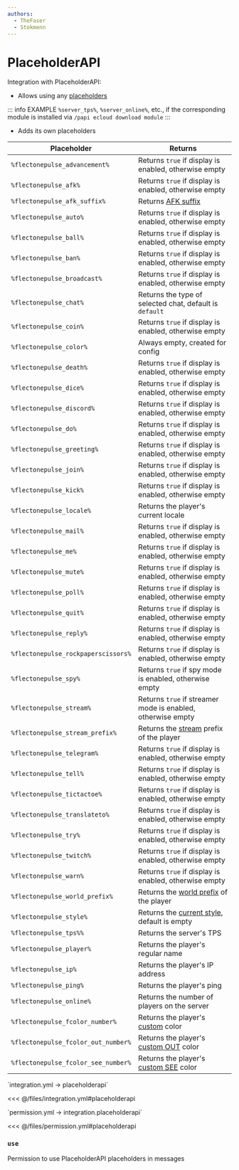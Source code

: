 ```yaml
---
authors:
  - TheFaser
  - Stokmenn
---
```


# PlaceholderAPI

Integration with PlaceholderAPI:
- Allows using any [placeholders](https://github.com/PlaceholderAPI/PlaceholderAPI/wiki/Placeholders)

::: info EXAMPLE
`%server_tps%`, `%server_online%`, etc., if the corresponding module is installed via `/papi ecloud download module`
:::

- Adds its own placeholders

| Placeholder                         | Returns                                                                    |
|-------------------------------------|----------------------------------------------------------------------------|
| `%flectonepulse_advancement%`       | Returns `true` if display is enabled, otherwise empty                      |
| `%flectonepulse_afk%`               | Returns `true` if display is enabled, otherwise empty                      |
| `%flectonepulse_afk_suffix%`        | Returns [AFK suffix](/docs/command/afk/)                                   |
| `%flectonepulse_auto%`              | Returns `true` if display is enabled, otherwise empty                      |
| `%flectonepulse_ball%`              | Returns `true` if display is enabled, otherwise empty                      |
| `%flectonepulse_ban%`               | Returns `true` if display is enabled, otherwise empty                      |
| `%flectonepulse_broadcast%`         | Returns `true` if display is enabled, otherwise empty                      |
| `%flectonepulse_chat%`              | Returns the type of selected chat, default is `default`                    |
| `%flectonepulse_coin%`              | Returns `true` if display is enabled, otherwise empty                      |
| `%flectonepulse_color%`             | Always empty, created for config                                           |
| `%flectonepulse_death%`             | Returns `true` if display is enabled, otherwise empty                      |
| `%flectonepulse_dice%`              | Returns `true` if display is enabled, otherwise empty                      |
| `%flectonepulse_discord%`           | Returns `true` if display is enabled, otherwise empty                      |
| `%flectonepulse_do%`                | Returns `true` if display is enabled, otherwise empty                      |
| `%flectonepulse_greeting%`          | Returns `true` if display is enabled, otherwise empty                      |
| `%flectonepulse_join%`              | Returns `true` if display is enabled, otherwise empty                      |
| `%flectonepulse_kick%`              | Returns `true` if display is enabled, otherwise empty                      |
| `%flectonepulse_locale%`            | Returns the player's current locale                                        |
| `%flectonepulse_mail%`              | Returns `true` if display is enabled, otherwise empty                      |
| `%flectonepulse_me%`                | Returns `true` if display is enabled, otherwise empty                      |
| `%flectonepulse_mute%`              | Returns `true` if display is enabled, otherwise empty                      |
| `%flectonepulse_poll%`              | Returns `true` if display is enabled, otherwise empty                      |
| `%flectonepulse_quit%`              | Returns `true` if display is enabled, otherwise empty                      |
| `%flectonepulse_reply%`             | Returns `true` if display is enabled, otherwise empty                      |
| `%flectonepulse_rockpaperscissors%` | Returns `true` if display is enabled, otherwise empty                      |
| `%flectonepulse_spy%`               | Returns `true` if spy mode is enabled, otherwise empty                     |
| `%flectonepulse_stream%`            | Returns `true` if streamer mode is enabled, otherwise empty                |
| `%flectonepulse_stream_prefix%`     | Returns the [stream](/docs/message/command/stream/) prefix of the player   |
| `%flectonepulse_telegram%`          | Returns `true` if display is enabled, otherwise empty                      |
| `%flectonepulse_tell%`              | Returns `true` if display is enabled, otherwise empty                      |
| `%flectonepulse_tictactoe%`         | Returns `true` if display is enabled, otherwise empty                      |
| `%flectonepulse_translateto%`       | Returns `true` if display is enabled, otherwise empty                      |
| `%flectonepulse_try%`               | Returns `true` if display is enabled, otherwise empty                      |
| `%flectonepulse_twitch%`            | Returns `true` if display is enabled, otherwise empty                      |
| `%flectonepulse_warn%`              | Returns `true` if display is enabled, otherwise empty                      |
| `%flectonepulse_world_prefix%`      | Returns the [world prefix](/docs/message/format/world/) of the player      |
| `%flectonepulse_style%`             | Returns the [current style](/docs/message/format/style/), default is empty |
| `%flectonepulse_tps%%`              | Returns the server's TPS                                                   |
| `%flectonepulse_player%`            | Returns the player's regular name                                          |
| `%flectonepulse_ip%`                | Returns the player's IP address                                            |
| `%flectonepulse_ping%`              | Returns the player's ping                                                  |
| `%flectonepulse_online%`            | Returns the number of players on the server                                |
| `%flectonepulse_fcolor_number%`     | Returns the player's [custom](/docs/message/format/color/) color           |
| `%flectonepulse_fcolor_out_number%` | Returns the player's [custom OUT](/docs/message/format/color/) color       |
| `%flectonepulse_fcolor_see_number%` | Returns the player's [custom SEE](/docs/message/format/color/) color       |

[//]: # (integration.yml)
<!--@include: @/parts/words.md#setting-->
<!--@include: @/parts/words.md#path--> `integration.yml → placeholderapi`

<!--@include: @/parts/words.md#default-->
<<< @/files/integration.yml#placeholderapi

<!--@include: @/parts/enable.md-->

[//]: # (permission.yml)
<!--@include: @/parts/words.md#permission-->
<!--@include: @/parts/words.md#path--> `permission.yml → integration.placeholderapi`

<!--@include: @/parts/words.md#default-->
<<< @/files/permission.yml#placeholderapi

<!--@include: @/parts/permission/permissionTier3.md-->

### `use`

Permission to use PlaceholderAPI placeholders in messages